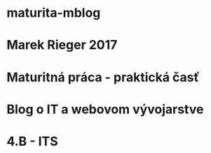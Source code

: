 # maturita-mblog
# Marek Rieger 2017 
# Maturitná práca - praktická časť
# Blog o IT a webovom vývojarstve
# 4.B - ITS
